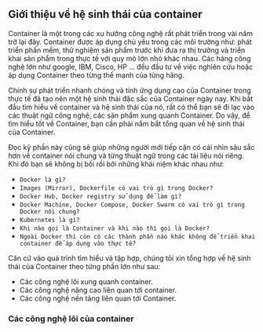 ## Giới thiệu về hệ sinh thái của container

Container là một trong các xu hướng công nghệ rất phát triển trong vài năm trở lại đây. Container được áp dụng chủ yếu trong các môi trường như: phát triển phần mềm, thử nghiệm sản phẩm trước khi đưa ra thị trường và triển khai sản phẩm trong thực tế với quy mô lớn nhỏ khác nhau. Các hãng công nghệ lớn như google, IBM, Cisco, HP ... đều đầu tư về việc nghiên cứu hoặc áp dụng Container theo từng thế mạnh của từng hãng.

Chính sự phát triển nhanh chóng và tính ứng dụng cao của Container trong thực tế đã tạo nên một hệ sinh thái đặc sắc của Container ngày nay. Khi bắt đầu tìm hiểu về container và hệ sinh thái của nó, rất có thể bạn sẽ đi lạc vào các thuật ngữ công nghệ, các sản phẩm xung quanh Container. Do vậy, để tìm hiểu tốt về Container, bạn cần phải nắm bắt tổng quan về hệ sinh thái của Container.

Đọc kỹ phần này cũng sẽ giúp những người mới tiếp cận có cái nhìn sâu sắc hơn về container nói chung và từng thuật ngữ trong các tài liệu nói riêng. Khi đó bạn sẽ không bị bối rối bởi những khái niệm khác nhau như: 

- `Docker là gì?` 
- `Images (Mirror), Dockerfile có vai trò gì trong Docker?`
- `Docker Hub, Docker registry sử dụng để làm gì?`
- `Docker Machine, Docker Compose, Docker Swarm có vai trò gì trong Docker nói chung?`
- `Kubernetes là gì?`
- `Khi nào gọi là Container và khi nào thì gọi là Docker?`
- `Ngoài Docker thì còn có các thành phần nào khác không để triển khai container để áp dụng vào thực tế?`

Căn cứ vào quá trình tìm hiểu và tập hợp, chúng tôi xin tổng hợp về hệ sinh thái của Container theo từng phần lớn như sau: 

- Các công nghệ lõi xung quanh container.
- Các công nghệ nâng cao liên quan tới container.
- Các công nghệ nền tảng liên quan tới Container.

### Các công nghệ lõi của container
